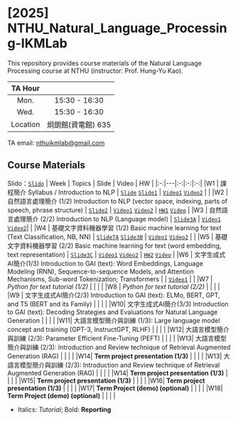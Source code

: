 # [2025] NTHU_Natural_Language_Processing-IKMLab
This repository provides course materials of the Natural Language Processing course at NTHU (instructor: Prof. Hung-Yu Kao).

|TA Hour||
| :-: | :-: |
|Mon. | 15:30 - 16:30 |
|Wed. | 15:30 - 16:30 |
| Location | 炯朗館(資電館) 635 |

TA email: nthuikmlab@gmail.com

## Course Materials
Slido：[`Slido`](https://app.sli.do/event/5LEEUbdFx33pkrbx5ziDSc)
| Week | Topics | Slide | Video | HW |
|:-:|---|:-:|:-:|:-:|
|W1 | 課程簡介 Syllabus / Introduction to NLP | [`Slide`](./2025/Slides/W0_Syllabus.pdf) [`Slide1`](./2025/Slides/W1_NLP_brief.pdf) | [`Video1`](https://www.youtube.com/live/X7XJcm9wfFA) [`Video2`](https://www.youtube.com/live/0hTqSpoNp4o) |  |
|W2 | 自然語言處理簡介 (1/2) Introduction to NLP (vector space, indexing, parts of speech, phrase structure) | [`Slide2`](./2025/Slides/W2_Word%20embeddings%20and%20Language%20Modeling%20(RNN).pdf) | [`Video1`](https://www.youtube.com/live/6Z0A4JMptT8) [`Video2`](https://www.youtube.com/live/cqp5a39eyJQ?si=1-vj_n2Xe3YwheHz) | [`HW1`](./2025/Assignments/Assignment1) [`Video`](https://youtu.be/nCS3GpHwqr8) |
|W3 | 自然語言處理簡介 (2/2) Introduction to NLP (Language model) | [`Slide3A`](./2025/Slides/W3_Sequence-to-sequence%20Models%20and%20Attention%20Mechanisms.pdf) | [`Video1`](https://www.youtube.com/live/LFeFc0VtKRI) [`Video2`](https://www.youtube.com/live/UZ22K0rmU1g)|  |
|W4 | 基礎文字資料機器學習 (1/2) Basic machine learning for text (Text Classification, NB, NN) |  [`SlideTA`](./2025/Slides/pytorch_tutorial_NTHU_NLP.pdf) [`Slide3B`](./2025/Slides/W3_Transformers.pdf)  | [`Video1`](https://www.youtube.com/live/INIrdjLVMEU) [`Video2`](https://www.youtube.com/live/tr5QyN5TswM) |  |
|W5 | 基礎文字資料機器學習 (2/2) Basic machine learning for text (word embedding, text representation) | [`Slide3C`](./2025/Slides/W3_subword.pdf) | [`Video1`](https://www.youtube.com/live/Dpswwk6UMCc) [`Video2`](https://www.youtube.com/live/FB0fgRTEbJE) | [`HW2`](./2025/Assignments/Assignment2) [`Video`](https://youtu.be/nFQCFaRs0kE) |
|W6 | 文字生成式AI簡介(1/3) Introduction to GAI (text): Word Embeddings, Language Modeling (RNN), Sequence-to-sequence Models, and Attention Mechanisms, Sub-word Tokenization; Transformers |  | [`Video1`](https://www.youtube.com/live/U5HypcXrIgY) |  |
|W7 | *Python for text tutorial (1/2)* |  |  |  |
|W8 | *Python for text tutorial (2/2)* |  |  |  |
|W9 | 文字生成式AI簡介(2/3) Introduction to GAI (text): ELMo, BERT, GPT, and T5 (BERT and its Family) |  |  |  |
|W10| 文字生成式AI簡介(3/3) Introduction to GAI (text): Decoding Strategies and Evaluations for Natural Language Generation |  |  |  |
|W11| 大語言模型簡介與訓練 (1/3): Large language model concept and training (GPT-3, InstructGPT, RLHF) |  |  |  |
|W12| 大語言模型簡介與訓練 (2/3): Parameter Efficient Fine-Tuning (PEFT) |  |  |  |
|W13| 大語言模型簡介與訓練 (2/3): Introduction and Review technique of Retrieval Augmented Generation (RAG) |  |  |  |
|W14| **Term project presentation (1/3)** |  |  |  |
|W13| 大語言模型簡介與訓練 (2/3): Introduction and Review technique of Retrieval Augmented Generation (RAG) |  |  |  |
|W14| **Term project presentation (1/3)** |  |  |  |
|W15| **Term project presentation (1/3)** |  |  |  |
|W16| **Term project presentation (1/3)** |  |  |  |
|W17| **Term Project (demo) (optional)** |  |  |  |
|W18| **Term Project (demo) (optional)** |  |  |  |
- Italics: *Tutorial*; Bold: **Reporting**
